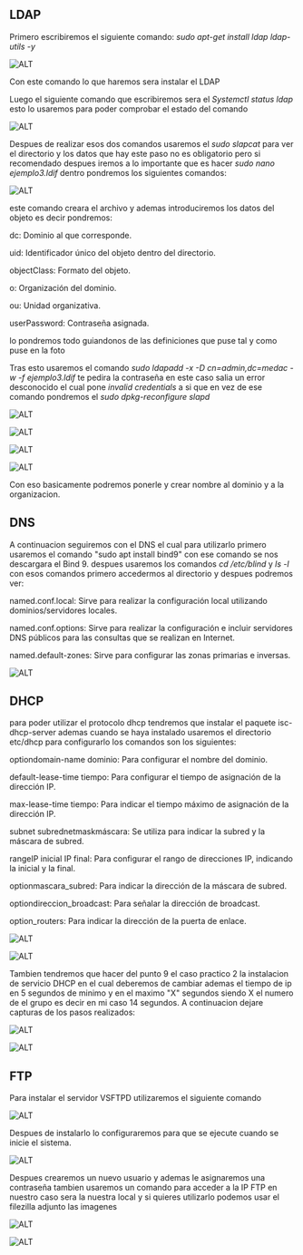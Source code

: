 ## LDAP
Primero escribiremos el siguiente comando: _sudo apt-get install ldap ldap-utils -y_

![ALT](IMG/PRIMER.png)

Con este comando lo que haremos sera instalar el LDAP

Luego el siguiente comando que escribiremos sera el _Systemctl status ldap_ esto lo usaremos para poder comprobar el estado del comando

![ALT](IMG/SEGUNDA%20FOTO.png)

Despues de realizar esos dos comandos usaremos el _sudo slapcat_ para ver el directorio y los datos que hay este paso no es obligatorio pero si recomendado
despues iremos a lo importante que es hacer _sudo nano ejemplo3.ldif_ dentro pondremos los siguientes comandos:

![ALT](IMG/undecima.png) 

este comando creara el archivo y ademas introduciremos los datos del objeto es decir pondremos:

dc: Dominio al que corresponde. 

uid: Identificador único del objeto dentro del directorio.

objectClass: Formato del objeto. 

o: Organización del dominio.

ou: Unidad organizativa.

userPassword: Contraseña asignada.

lo pondremos todo guiandonos de las definiciones que puse tal y como puse en la foto

Tras esto usaremos el comando _sudo ldapadd -x -D cn=admin,dc=medac -w -f ejemplo3.ldif_ te pedira la contraseña en este caso salia un error desconocido el cual pone _invalid credentials_ a si que en vez de ese comando pondremos el _sudo dpkg-reconfigure slapd_

 ![ALT](IMG/SEXTA%20FOTO.png) 

 ![ALT](IMG/SEPTIMA%20FOTO%20.png)

 ![ALT](IMG/NOVENA%20FOTO.png)

 ![ALT](IMG/decima%20foto.png)

 Con eso basicamente podremos ponerle y crear nombre al dominio y a la organizacion.

## DNS 

A continuacion seguiremos con el DNS el cual para utilizarlo primero usaremos el comando "sudo apt install bind9" con ese comando se nos descargara el Bind 9. despues usaremos los comandos _cd /etc/blind_ y _ls -l_
con esos comandos primero accedermos al directorio y despues podremos ver:


named.conf.local: Sirve para realizar la configuración local utilizando dominios/servidores locales. 

named.conf.options: Sirve para realizar la configuración e incluir servidores DNS públicos para las consultas que se realizan en Internet. 

named.default-zones: Sirve para configurar las zonas primarias e inversas.

![ALT](IMG/doceava%20foto.png)

## DHCP

para poder utilizar el protocolo dhcp tendremos que instalar el paquete isc-dhcp-server ademas cuando se haya instalado usaremos el directorio etc/dhcp para configurarlo los comandos son los siguientes:

optiondomain-name dominio: Para configurar el nombre del dominio. 

default-lease-time tiempo: Para configurar el tiempo de asignación de la dirección IP. 

max-lease-time tiempo: Para indicar el tiempo máximo de asignación de la dirección IP.

subnet subrednetmaskmáscara: Se utiliza para indicar la subred y la máscara de subred. 

rangeIP inicial IP final: Para configurar el rango de direcciones IP, indicando la inicial y la final. 

optionmascara_subred: Para indicar la dirección de la máscara de subred. 

optiondireccion_broadcast: Para señalar la dirección de broadcast.

option_routers: Para indicar la dirección de la puerta de enlace. 

![ALT](IMG/Treceava%20foto.png)

![ALT](IMG/14%20foto.png)

Tambien tendremos que hacer del punto 9 el caso practico 2 la instalacion de servicio DHCP en el cual deberemos de cambiar ademas el tiempo de ip en 5 segundos de minimo y en el maximo "X" segundos siendo X el numero de el grupo es decir en mi caso 14 segundos. A continuacion dejare capturas de los pasos realizados:


![ALT](IMG/15%20FOTO%20NO%20PRACTICA.png)

![ALT](IMG/15%20FOTO%20(PRACTICA).png)

## FTP

Para instalar el servidor VSFTPD utilizaremos el siguiente comando

![ALT](IMG/16%20FOTO.png)

Despues de instalarlo lo configuraremos para que se ejecute cuando se inicie el sistema.

![ALT](IMG/17%20FOTO.png)

Despues crearemos un nuevo usuario y ademas le asignaremos una contraseña tambien usaremos un comando para acceder a la IP FTP en nuestro caso sera la nuestra local y si quieres utilizarlo podemos usar el filezilla adjunto las imagenes

![ALT](IMG/Captura.PNG)

![ALT](IMG/18%20FOTO.png)







